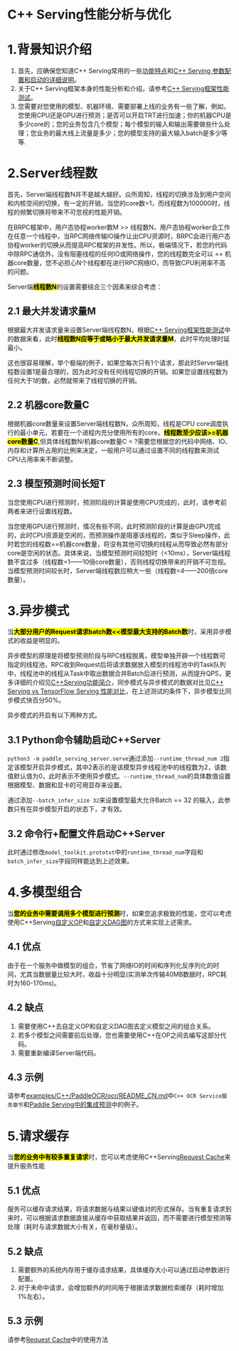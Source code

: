 # C++ Serving性能分析与优化
# 1.背景知识介绍
1) 首先，应确保您知道C++ Serving常用的一些[功能特点](./Introduction_CN.md)和[C++ Serving 参数配置和启动的详细说明](../Serving_Configure_CN.md)。
2) 关于C++ Serving框架本身的性能分析和介绍，请参考[C++ Serving框架性能测试](./Frame_Performance_CN.md)。
3) 您需要对您使用的模型、机器环境、需要部署上线的业务有一些了解，例如，您使用CPU还是GPU进行预测；是否可以开启TRT进行加速；你的机器CPU是多少core的；您的业务包含几个模型；每个模型的输入和输出需要做些什么处理；您业务的最大线上流量是多少；您的模型支持的最大输入batch是多少等等.

# 2.Server线程数

首先，Server端线程数N并不是越大越好。众所周知，线程的切换涉及到用户空间和内核空间的切换，有一定的开销，当您的core数=1，而线程数为100000时，线程的频繁切换将带来不可忽视的性能开销。

在BRPC框架中，用户态协程worker数M >> 线程数N，用户态协程worker会工作在任意一个线程中，当RPC网络传输IO操作让出CPU资源时，BRPC会进行用户态协程worker的切换从而提高RPC框架的并发性。所以，极端情况下，若您的代码中除RPC通信外，没有阻塞线程的任何IO或网络操作，您的线程数完全可以 == 机器core数量，您不必担心N个线程都在进行RPC网络IO，而导致CPU利用率不高的问题。

Server端<mark>**线程数N**</mark>的设置需要结合三个因素来综合考虑：

## 2.1 最大并发请求量M

根据最大并发请求量来设置Server端线程数N，根据[C++ Serving框架性能测试](./Frame_Performance_CN.md)中的数据来看，此时<mark>**线程数N应等于或略小于最大并发请求量M**</mark>，此时平均处理时延最小。

这也很容易理解，举个极端的例子，如果您每次只有1个请求，那此时Server端线程数设置1是最合理的，因为此时没有任何线程切换的开销。如果您设置线程数为任何大于1的数，必然就带来了线程切换的开销。

## 2.2 机器core数量C

根据机器core数量来设置Server端线程数N，众所周知，线程是CPU core调度执行的最小单元，若要在一个进程内充分使用所有的core，<mark>**线程数至少应该>=机器core数量C**</mark>,但具体线程数N/机器core数量C = ?需要您根据您的代码中网络、IO、内存和计算所占用的比例来决定，一般用户可以通过设置不同的线程数来测试CPU占用率来不断调整。

## 2.3 模型预测时间长短T

当您使用CPU进行预测时，预测阶段的计算是使用CPU完成的，此时，请参考前两者来进行设置线程数。

当您使用GPU进行预测时，情况有些不同，此时预测阶段的计算是由GPU完成的，此时CPU资源是空闲的，而预测操作是阻塞该线程的，类似于Sleep操作，此时若您的线程数==机器core数量，将没有其他可切换的线程从而导致必然有部分core是空闲的状态。具体来说，当模型预测时间较短时（<10ms），Server端线程数不宜过多（线程数=1——10倍core数量），否则线程切换带来的开销不可忽视。当模型预测时间较长时，Server端线程数应稍大一些（线程数=4——200倍core数量）。

# 3.异步模式
当<mark>**大部分用户的Request请求batch数<<模型最大支持的Batch数**</mark>时，采用异步模式的收益是明显的。

异步模型的原理是将模型预测阶段与RPC线程脱离，模型单独开辟一个线程数可指定的线程池，RPC收到Request后将请求数据放入模型的线程池中的Task队列中，线程池中的线程从Task中取出数据合并Batch后进行预测，从而提升QPS，更多详细的介绍见[C++Serving功能简介](./Introduction_CN.md)，同步模式与异步模式的数据对比见[C++ Serving vs TensorFlow Serving 性能对比](./Benchmark_CN.md)，在上述测试的条件下，异步模型比同步模式快百分50%。


异步模式的开启有以下两种方式。
## 3.1 Python命令辅助启动C++Server

`python3 -m paddle_serving_server.serve`通过添加`--runtime_thread_num 2`指定该模型开启异步模式，其中2表示的是该模型异步线程池中的线程数为2，该数值默认值为0，此时表示不使用异步模式。`--runtime_thread_num`的具体数值设置根据模型、数据和显卡的可用显存来设置。

通过添加`--batch_infer_size 32`来设置模型最大允许Batch == 32 的输入，此参数只有在异步模型开启的状态下，才有效。

## 3.2 命令行+配置文件启动C++Server

此时通过修改`model_toolkit.prototxt`中的`runtime_thread_num`字段和`batch_infer_size`字段同样能达到上述效果。

# 4.多模型组合
当<mark>**您的业务中需要调用多个模型进行预测**</mark>时，如果您追求极致的性能，您可以考虑使用C++Serving[自定义OP](./OP_CN.md)和[自定义DAG图](./DAG_CN.md)的方式来实现上述需求。

## 4.1 优点
由于在一个服务中做模型的组合，节省了网络IO的时间和序列化反序列化的时间，尤其当数据量比较大时，收益十分明显(实测单次传输40MB数据时，RPC耗时为160-170ms)。

## 4.2 缺点
1) 需要使用C++去自定义OP和自定义DAG图去定义模型之间的组合关系。
2) 若多个模型之间需要前后处理，您也需要使用C++在OP之间去编写这部分代码。
3) 需要重新编译Server端代码。

## 4.3 示例
请参考[examples/C++/PaddleOCR/ocr/README_CN.md](../../examples/C++/PaddleOCR/ocr/README_CN.md)中`C++ OCR Service服务章节`和[Paddle Serving中的集成预测](./Model_Ensemble_CN.md)中的例子。

# 5.请求缓存
当<mark>**您的业务中有较多重复请求**</mark>时，您可以考虑使用C++Serving[Request Cache](./Request_Cache_CN.md)来提升服务性能

## 5.1 优点
服务可以缓存请求结果，将请求数据与结果以键值对的形式保存。当有重复请求到来时，可以根据请求数据直接从缓存中获取结果并返回，而不需要进行模型预测等处理（耗时与请求数据大小有关，在毫秒量级）。

## 5.2 缺点

1) 需要额外的系统内存用于缓存请求结果，具体缓存大小可以通过启动参数进行配置。
2) 对于未命中请求，会增加额外的时间用于根据请求数据检索缓存（耗时增加1%左右）。

## 5.3 示例
请参考[Request Cache](./Request_Cache_CN.md)中的使用方法